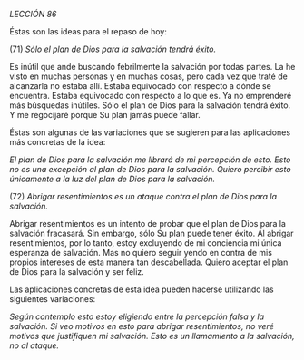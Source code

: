 *LECCIÓN 86*

Éstas son las ideas para el repaso de hoy:

(71) *Sólo el plan de Dios para la salvación tendrá éxito.*

Es inútil que ande buscando febrilmente la salvación por todas partes. La he visto en muchas personas y en muchas cosas, pero cada vez que traté de alcanzarla no estaba allí. Estaba equivocado con respecto a dónde se encuentra. Estaba equivocado con respecto a lo que es. Ya no emprenderé más búsquedas inútiles. Sólo el plan de Dios para la salvación tendrá éxito. Y me regocijaré porque Su plan jamás puede fallar.

Éstas son algunas de las variaciones que se sugieren para las aplicaciones más concretas de la idea:

_El plan de Dios para la salvación me librará de mi percepción de esto._
_Esto no es una excepción al plan de Dios para la salvación._
_Quiero percibir esto únicamente a la luz del plan de Dios para la salvación._


(72) *Abrigar resentimientos es un ataque contra el plan de Dios para la salvación.*

Abrigar resentimientos es un intento de probar que el plan de Dios para la salvación fracasará. Sin embargo, sólo Su plan puede tener éxito. Al abrigar resentimientos, por lo tanto, estoy excluyendo de mi conciencia mi única esperanza de salvación. Mas no quiero seguir yendo en contra de mis propios intereses de esta manera tan descabellada. Quiero aceptar el plan de Dios para la salvación y ser feliz.

Las aplicaciones concretas de esta idea pueden hacerse utilizando las siguientes variaciones:

_Según contemplo esto estoy eligiendo entre la percepción falsa y la salvación._
_Si veo motivos en esto para abrigar resentimientos, no veré motivos que justifiquen mi salvación._
_Esto es un llamamiento a la salvación, no al ataque._